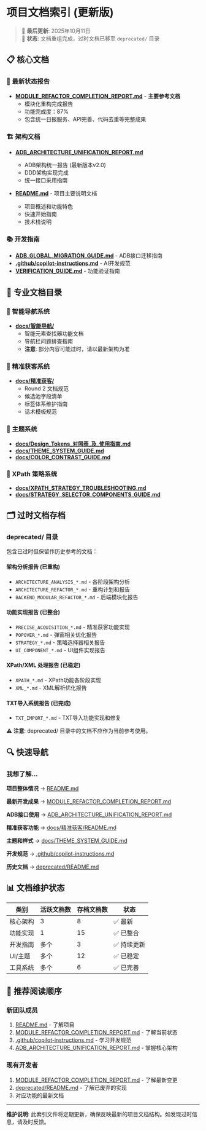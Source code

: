 # 项目文档索引 (更新版)

> 📅 **最后更新**: 2025年10月11日  
> 🔄 **状态**: 文档重组完成，过时文档已移至 `deprecated/` 目录

## 📋 核心文档

### 🎯 最新状态报告
- **[MODULE_REFACTOR_COMPLETION_REPORT.md](./MODULE_REFACTOR_COMPLETION_REPORT.md)** - **主要参考文档**
  - 模块化重构完成报告
  - 功能完成度：87%
  - 包含统一日报服务、API完善、代码去重等完整成果

### 🏗️ 架构文档
- **[ADB_ARCHITECTURE_UNIFICATION_REPORT.md](./ADB_ARCHITECTURE_UNIFICATION_REPORT.md)**
  - ADB架构统一报告 (最新版本v2.0)
  - DDD架构实现完成
  - 统一接口采用指南

- **[README.md](./README.md)** - 项目主要说明文档
  - 项目概述和功能特色
  - 快速开始指南
  - 技术栈说明

### 📚 开发指南
- **[ADB_GLOBAL_MIGRATION_GUIDE.md](./ADB_GLOBAL_MIGRATION_GUIDE.md)** - ADB接口迁移指南
- **[.github/copilot-instructions.md](./.github/copilot-instructions.md)** - AI开发规范
- **[VERIFICATION_GUIDE.md](./VERIFICATION_GUIDE.md)** - 功能验证指南

## 📁 专业文档目录

### 🧠 智能导航系统
- **[docs/智能导航/](./docs/智能导航/)**
  - 智能元素查找器功能文档
  - 导航栏问题排查指南
  - **注意**: 部分内容可能过时，请以最新架构为准

### 🎯 精准获客系统  
- **[docs/精准获客/](./docs/精准获客/)**
  - Round 2 文档规范
  - 候选池字段清单
  - 标签体系维护指南
  - 话术模板规范

### 🎨 主题系统
- **[docs/Design_Tokens_对照表_及_使用指南.md](./docs/Design_Tokens_对照表_及_使用指南.md)**
- **[docs/THEME_SYSTEM_GUIDE.md](./docs/THEME_SYSTEM_GUIDE.md)**
- **[docs/COLOR_CONTRAST_GUIDE.md](./docs/COLOR_CONTRAST_GUIDE.md)**

### 🔧 XPath 策略系统
- **[docs/XPATH_STRATEGY_TROUBLESHOOTING.md](./docs/XPATH_STRATEGY_TROUBLESHOOTING.md)**
- **[docs/STRATEGY_SELECTOR_COMPONENTS_GUIDE.md](./docs/STRATEGY_SELECTOR_COMPONENTS_GUIDE.md)**

## 🗂️ 过时文档存档

### deprecated/ 目录
包含已过时但保留作历史参考的文档：

#### 架构分析报告 (已重构)
- `ARCHITECTURE_ANALYSIS_*.md` - 各阶段架构分析
- `ARCHITECTURE_REFACTOR_*.md` - 重构计划和报告  
- `BACKEND_MODULAR_REFACTOR_*.md` - 后端模块化报告

#### 功能实现报告 (已整合)
- `PRECISE_ACQUISITION_*.md` - 精准获客功能实现
- `POPOVER_*.md` - 弹窗相关优化报告
- `STRATEGY_*.md` - 策略选择器相关报告
- `UI_COMPONENT_*.md` - UI组件实现报告

#### XPath/XML 处理报告 (已稳定)
- `XPATH_*.md` - XPath功能各阶段实现
- `XML_*.md` - XML解析优化报告

#### TXT导入系统报告 (已完成)
- `TXT_IMPORT_*.md` - TXT导入功能实现和修复

⚠️ **注意**: deprecated/ 目录中的文档不应作为当前参考使用。

## 🔍 快速导航

### 我想了解...

**项目整体情况** → [README.md](./README.md)

**最新开发成果** → [MODULE_REFACTOR_COMPLETION_REPORT.md](./MODULE_REFACTOR_COMPLETION_REPORT.md)

**ADB接口使用** → [ADB_ARCHITECTURE_UNIFICATION_REPORT.md](./ADB_ARCHITECTURE_UNIFICATION_REPORT.md)

**精准获客功能** → [docs/精准获客/README.md](./docs/精准获客/README.md)

**主题和样式** → [docs/THEME_SYSTEM_GUIDE.md](./docs/THEME_SYSTEM_GUIDE.md)

**开发规范** → [.github/copilot-instructions.md](./.github/copilot-instructions.md)

**历史文档** → [deprecated/README.md](./deprecated/README.md)

## 📊 文档维护状态

| 类别 | 活跃文档数 | 存档文档数 | 状态 |
|------|-----------|-----------|------|
| 核心架构 | 3 | 8 | ✅ 最新 |
| 功能实现 | 1 | 15 | ✅ 已整合 |
| 开发指南 | 多个 | 3 | ✅ 持续更新 |
| UI/主题 | 多个 | 12 | ✅ 已稳定 |
| 工具系统 | 多个 | 6 | ✅ 已完善 |

## 🎯 推荐阅读顺序

### 新团队成员
1. [README.md](./README.md) - 了解项目
2. [MODULE_REFACTOR_COMPLETION_REPORT.md](./MODULE_REFACTOR_COMPLETION_REPORT.md) - 了解当前状态
3. [.github/copilot-instructions.md](./.github/copilot-instructions.md) - 学习开发规范
4. [ADB_ARCHITECTURE_UNIFICATION_REPORT.md](./ADB_ARCHITECTURE_UNIFICATION_REPORT.md) - 掌握核心架构

### 现有开发者
1. [MODULE_REFACTOR_COMPLETION_REPORT.md](./MODULE_REFACTOR_COMPLETION_REPORT.md) - 了解最新变更
2. [deprecated/README.md](./deprecated/README.md) - 了解已废弃的实现
3. 对应功能的最新文档

---

**维护说明**: 此索引文件将定期更新，确保反映最新的项目文档结构。如发现过时信息，请及时反馈。